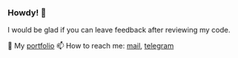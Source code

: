 ### Howdy! 👋

I would be glad if you can leave feedback after reviewing my code.

💼  My [portfolio](https://egorskikh.ru/project.html)
📫  How to reach me: [mail](mailto:main@egorskikh.ru), [telegram](https://t.me/egorskikh)


<!--
**egorskikh/egorskikh** is a ✨ _special_ ✨ repository because its `README.md` (this file) appears on your GitHub profile.

Here are some ideas to get you started:

- 🔭 I’m currently working on ...
- 🌱 I’m currently learning ...
- 👯 I’m looking to collaborate on ...
- 🤔 I’m looking for help with ...
- 💬 Ask me about ...
- 📫 How to reach me: ...
- 😄 Pronouns: ...
- ⚡ Fun fact: ...
-->
